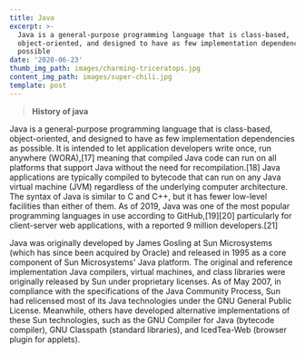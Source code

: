 ```yaml
---
title: Java
excerpt: >-
  Java is a general-purpose programming language that is class-based,
  object-oriented, and designed to have as few implementation dependencies as
  possible
date: '2020-06-23'
thumb_img_path: images/charming-triceratops.jpg
content_img_path: images/super-chili.jpg
template: post
---
```

>**History of java**

Java is a general-purpose programming language that is class-based, object-oriented, and designed to have as few implementation dependencies as possible. It is intended to let application developers write once, run anywhere (WORA),[17] meaning that compiled Java code can run on all platforms that support Java without the need for recompilation.[18] Java applications are typically compiled to bytecode that can run on any Java virtual machine (JVM) regardless of the underlying computer architecture. The syntax of Java is similar to C and C++, but it has fewer low-level facilities than either of them. As of 2019, Java was one of the most popular programming languages in use according to GitHub,[19][20] particularly for client-server web applications, with a reported 9 million developers.[21]

Java was originally developed by James Gosling at Sun Microsystems (which has since been acquired by Oracle) and released in 1995 as a core component of Sun Microsystems' Java platform. The original and reference implementation Java compilers, virtual machines, and class libraries were originally released by Sun under proprietary licenses. As of May 2007, in compliance with the specifications of the Java Community Process, Sun had relicensed most of its Java technologies under the GNU General Public License. Meanwhile, others have developed alternative implementations of these Sun technologies, such as the GNU Compiler for Java (bytecode compiler), GNU Classpath (standard libraries), and IcedTea-Web (browser plugin for applets).

